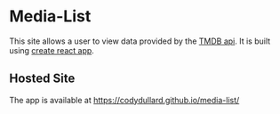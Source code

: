 # Media-List

This site allows a user to view data provided by the [TMDB api](https://developers.themoviedb.org/3/getting-started/introduction "The TMDB api docs"). It is built using [create react app](https://github.com/facebook/create-react-app "Create React App github").

## Hosted Site

The app is available at https://codydullard.github.io/media-list/
